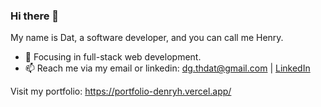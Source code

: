 ### Hi there 👋

My name is Dat, a software developer, and you can call me Henry.

- 🌱 Focusing in full-stack web development.
- 📫 Reach me via my email or linkedin: [dg.thdat@gmail.com](mailto:dg.thdat@gmail.com) | [LinkedIn](https://www.linkedin.com/in/dgthanhdat/)

Visit my portfolio: https://portfolio-denryh.vercel.app/
